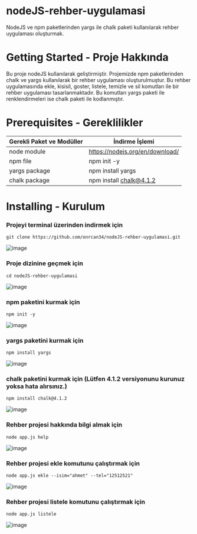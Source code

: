 # nodeJS-rehber-uygulamasi
NodeJS ve npm paketlerinden yargs ile chalk paketi kullanılarak rehber uygulaması oluşturmak.

# Getting Started - Proje Hakkında
Bu proje nodeJS kullanılarak geliştirmiştir. Projemizde npm paketlerinden chalk ve yargs kullanılarak bir rehber uygulaması oluşturulmuştur. Bu rehber uygulamasında ekle, kisisil, goster, listele, temizle ve sil komutları ile bir rehber uygulaması tasarlanmaktadır. Bu komutları yargs paketi ile renklendirmeleri ise chalk paketi ile 
kodlanmıştır.

# Prerequisites - Gereklilikler
| Gerekli Paket ve Modüller | İndirme İşlemi |
| ------ | ------ |
| node module | https://nodejs.org/en/download/ |
| npm file | npm init -y |
| yargs package | npm install yargs |
| chalk package | npm install chalk@4.1.2 | 

# Installing - Kurulum

### Projeyi terminal üzerinden indirmek için
```
git clone https://github.com/onrcan34/nodeJS-rehber-uygulamasi.git
```
![image](https://user-images.githubusercontent.com/64845818/178816787-07591610-cf2e-4cd8-b956-05c1fe5266fe.png)

### Proje dizinine geçmek için
```
cd nodeJS-rehber-uygulamasi
```
![image](https://user-images.githubusercontent.com/64845818/178817711-46b3dd79-b1ea-4c9b-8d1a-7885642178e4.png)

### npm paketini kurmak için
```
npm init -y
```
![image](https://user-images.githubusercontent.com/64845818/178818201-0196c3a0-caf5-4f52-b850-937a466946e5.png)
### yargs paketini kurmak için
```
npm install yargs
```
![image](https://user-images.githubusercontent.com/64845818/178818664-2cdd1314-a0c2-4e25-8bce-3442a4b493db.png)

### chalk paketini kurmak için (Lütfen 4.1.2 versiyonunu kurunuz yoksa hata alırsınız.)
```
npm install chalk@4.1.2
```
![image](https://user-images.githubusercontent.com/64845818/178819036-d23b3aab-4d25-401c-84ff-4a82285d86ff.png)
### Rehber projesi hakkında bilgi almak için
```
node app.js help
```
![image](https://user-images.githubusercontent.com/64845818/178819255-294af9b2-132b-486f-ab2a-75670280771e.png)
### Rehber projesi ekle komutunu çalıştırmak için
```
node app.js ekle --isim="ahmet" --tel="12512521"
```
![image](https://user-images.githubusercontent.com/64845818/178820116-44509c69-ffd2-4ace-a8c6-002f57247649.png)
### Rehber projesi listele komutunu çalıştırmak için
```
node app.js listele
```
![image](https://user-images.githubusercontent.com/64845818/178820694-29168715-4be9-4163-9af6-370aeebf0fbd.png)

